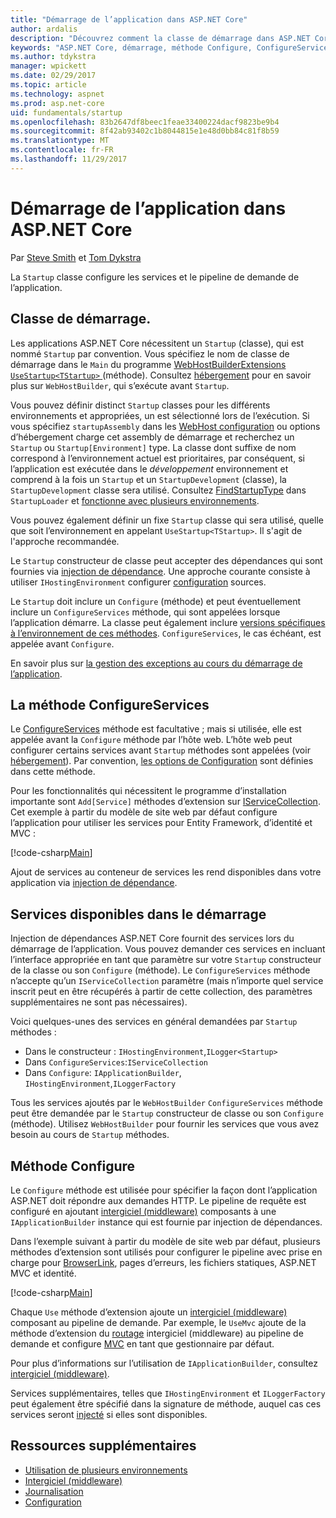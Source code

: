 ```yaml
---
title: "Démarrage de l’application dans ASP.NET Core"
author: ardalis
description: "Découvrez comment la classe de démarrage dans ASP.NET Core configure les services et le pipeline de demande de l’application."
keywords: "ASP.NET Core, démarrage, méthode Configure, ConfigureServices (méthode)"
ms.author: tdykstra
manager: wpickett
ms.date: 02/29/2017
ms.topic: article
ms.technology: aspnet
ms.prod: asp.net-core
uid: fundamentals/startup
ms.openlocfilehash: 83b2647df8beec1feae33400224dacf9823be9b4
ms.sourcegitcommit: 8f42ab93402c1b8044815e1e48d0bb84c81f8b59
ms.translationtype: MT
ms.contentlocale: fr-FR
ms.lasthandoff: 11/29/2017
---
```

# <a name="application-startup-in-aspnet-core"></a>Démarrage de l’application dans ASP.NET Core

Par [Steve Smith](https://ardalis.com/) et [Tom Dykstra](https://github.com/tdykstra/)

La `Startup` classe configure les services et le pipeline de demande de l’application.

## <a name="the-startup-class"></a>Classe de démarrage.

Les applications ASP.NET Core nécessitent un `Startup` (classe), qui est nommé `Startup` par convention. Vous spécifiez le nom de classe de démarrage dans le `Main` du programme [WebHostBuilderExtensions](https://docs.microsoft.com/aspnet/core/api/microsoft.aspnetcore.hosting.webhostbuilderextensions) [ `UseStartup<TStartup>` ](https://docs.microsoft.com/aspnet/core/api/microsoft.aspnetcore.hosting.webhostbuilderextensions#Microsoft_AspNetCore_Hosting_WebHostBuilderExtensions_UseStartup__1_Microsoft_AspNetCore_Hosting_IWebHostBuilder_) (méthode). Consultez [hébergement](xref:fundamentals/hosting) pour en savoir plus sur `WebHostBuilder`, qui s’exécute avant `Startup`.

Vous pouvez définir distinct `Startup` classes pour les différents environnements et appropriées, un est sélectionné lors de l’exécution. Si vous spécifiez `startupAssembly` dans les [WebHost configuration](https://docs.microsoft.com/aspnet/core/fundamentals/hosting?tabs=aspnetcore2x#configuring-a-host) ou options d’hébergement charge cet assembly de démarrage et recherchez un `Startup` ou `Startup[Environment]` type. La classe dont suffixe de nom correspond à l’environnement actuel est prioritaires, par conséquent, si l’application est exécutée dans le *développement* environnement et comprend à la fois un `Startup` et un `StartupDevelopment` (classe), la `StartupDevelopment` classe sera utilisé. Consultez [FindStartupType](https://github.com/aspnet/Hosting/blob/rel/1.1.0/src/Microsoft.AspNetCore.Hosting/Internal/StartupLoader.cs) dans `StartupLoader` et [fonctionne avec plusieurs environnements](environments.md#startup-conventions).

Vous pouvez également définir un fixe `Startup` classe qui sera utilisé, quelle que soit l’environnement en appelant `UseStartup<TStartup>`. Il s'agit de l'approche recommandée.

Le `Startup` constructeur de classe peut accepter des dépendances qui sont fournies via [injection de dépendance](xref:fundamentals/dependency-injection). Une approche courante consiste à utiliser `IHostingEnvironment` configurer [configuration](xref:fundamentals/configuration/index) sources.

Le `Startup` doit inclure un `Configure` (méthode) et peut éventuellement inclure un `ConfigureServices` méthode, qui sont appelées lorsque l’application démarre. La classe peut également inclure [versions spécifiques à l’environnement de ces méthodes](xref:fundamentals/environments#startup-conventions). `ConfigureServices`, le cas échéant, est appelée avant `Configure`.

En savoir plus sur [la gestion des exceptions au cours du démarrage de l’application](xref:fundamentals/error-handling#startup-exception-handling).

## <a name="the-configureservices-method"></a>La méthode ConfigureServices

Le [ConfigureServices](https://docs.microsoft.com/aspnet/core/api/microsoft.aspnetcore.hosting.startupbase#Microsoft_AspNetCore_Hosting_StartupBase_ConfigureServices_Microsoft_Extensions_DependencyInjection_IServiceCollection_) méthode est facultative ; mais si utilisée, elle est appelée avant la `Configure` méthode par l’hôte web. L’hôte web peut configurer certains services avant ``Startup`` méthodes sont appelées (voir [hébergement](xref:fundamentals/hosting)). Par convention, [les options de Configuration](xref:fundamentals/configuration/index) sont définies dans cette méthode.

Pour les fonctionnalités qui nécessitent le programme d’installation importante sont `Add[Service]` méthodes d’extension sur [IServiceCollection](https://docs.microsoft.com/aspnet/core/api/microsoft.extensions.dependencyinjection.iservicecollection). Cet exemple à partir du modèle de site web par défaut configure l’application pour utiliser les services pour Entity Framework, d’identité et MVC :

[!code-csharp[Main](../common/samples/WebApplication1/Startup.cs?highlight=4,7,11&start=40&end=55)]

Ajout de services au conteneur de services les rend disponibles dans votre application via [injection de dépendance](xref:fundamentals/dependency-injection).

## <a name="services-available-in-startup"></a>Services disponibles dans le démarrage

Injection de dépendances ASP.NET Core fournit des services lors du démarrage de l’application. Vous pouvez demander ces services en incluant l’interface appropriée en tant que paramètre sur votre `Startup` constructeur de la classe ou son `Configure` (méthode). Le `ConfigureServices` méthode n’accepte qu’un `IServiceCollection` paramètre (mais n’importe quel service inscrit peut en être récupérés à partir de cette collection, des paramètres supplémentaires ne sont pas nécessaires).

Voici quelques-unes des services en général demandées par `Startup` méthodes :

* Dans le constructeur : `IHostingEnvironment`,`ILogger<Startup>`
* Dans `ConfigureServices`:`IServiceCollection`
* Dans `Configure`: `IApplicationBuilder`, `IHostingEnvironment`,`ILoggerFactory`

Tous les services ajoutés par le ``WebHostBuilder`` ``ConfigureServices`` méthode peut être demandée par le ``Startup`` constructeur de classe ou son ``Configure`` (méthode). Utilisez `WebHostBuilder` pour fournir les services que vous avez besoin au cours de `Startup` méthodes.

## <a name="the-configure-method"></a>Méthode Configure

Le `Configure` méthode est utilisée pour spécifier la façon dont l’application ASP.NET doit répondre aux demandes HTTP. Le pipeline de requête est configuré en ajoutant [intergiciel (middleware)](middleware.md) composants à une `IApplicationBuilder` instance qui est fournie par injection de dépendances.

Dans l’exemple suivant à partir du modèle de site web par défaut, plusieurs méthodes d’extension sont utilisés pour configurer le pipeline avec prise en charge pour [BrowserLink](http://vswebessentials.com/features/browserlink), pages d’erreurs, les fichiers statiques, ASP.NET MVC et identité.

[!code-csharp[Main](../common/samples/WebApplication1/Startup.cs?highlight=8,9,10,14,17,19,21&start=58&end=84)]

Chaque `Use` méthode d’extension ajoute un [intergiciel (middleware)](xref:fundamentals/middleware) composant au pipeline de demande. Par exemple, le `UseMvc` ajoute de la méthode d’extension du [routage](routing.md) intergiciel (middleware) au pipeline de demande et configure [MVC](xref:mvc/overview) en tant que gestionnaire par défaut.

Pour plus d’informations sur l’utilisation de `IApplicationBuilder`, consultez [intergiciel (middleware)](xref:fundamentals/middleware).

Services supplémentaires, telles que `IHostingEnvironment` et `ILoggerFactory` peut également être spécifié dans la signature de méthode, auquel cas ces services seront [injecté](dependency-injection.md) si elles sont disponibles. 

## <a name="additional-resources"></a>Ressources supplémentaires

* [Utilisation de plusieurs environnements](xref:fundamentals/environments)
* [Intergiciel (middleware)](xref:fundamentals/middleware)
* [Journalisation](xref:fundamentals/logging/index)
* [Configuration](xref:fundamentals/configuration/index)
